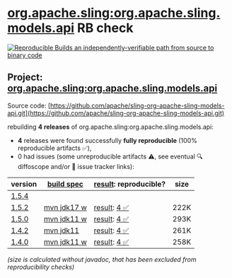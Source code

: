 [org.apache.sling:org.apache.sling.models.api](https://central.sonatype.com/artifact/org.apache.sling/org.apache.sling.models.api/versions) RB check
=======

[![Reproducible Builds](https://reproducible-builds.org/images/logos/rb.svg) an independently-verifiable path from source to binary code](https://reproducible-builds.org/)

## Project: [org.apache.sling:org.apache.sling.models.api](https://central.sonatype.com/artifact/org.apache.sling/org.apache.sling.models.api/versions)

Source code: [https://github.com/apache/sling-org-apache-sling-models-api.git](https://github.com/apache/sling-org-apache-sling-models-api.git)

rebuilding **4 releases** of org.apache.sling:org.apache.sling.models.api:
- **4** releases were found successfully **fully reproducible** (100% reproducible artifacts :white_check_mark:),
- 0 had issues (some unreproducible artifacts :warning:, see eventual :mag: diffoscope and/or :memo: issue tracker links):

| version | [build spec](/BUILDSPEC.md) | [result](https://reproducible-builds.org/docs/jvm/): reproducible? | size |
| -- | --------- | ------ | -- |
| [1.5.4](https://central.sonatype.com/artifact/org.apache.sling/org.apache.sling.models.api/1.5.4/pom) | | | |
| [1.5.2](https://central.sonatype.com/artifact/org.apache.sling/org.apache.sling.models.api/1.5.2/pom) | [mvn jdk17 w](org.apache.sling.models.api-1.5.2.buildspec) | [result](org.apache.sling.models.api-1.5.2.buildinfo): [4 :white_check_mark: ](org.apache.sling.models.api-1.5.2.buildcompare) | 222K |
| [1.5.0](https://central.sonatype.com/artifact/org.apache.sling/org.apache.sling.models.api/1.5.0/pom) | [mvn jdk11 w](org.apache.sling.models.api-1.5.0.buildspec) | [result](org.apache.sling.models.api-1.5.0.buildinfo): [4 :white_check_mark: ](org.apache.sling.models.api-1.5.0.buildcompare) | 293K |
| [1.4.2](https://central.sonatype.com/artifact/org.apache.sling/org.apache.sling.models.api/1.4.2/pom) | [mvn jdk11](org.apache.sling.models.api-1.4.2.buildspec) | [result](org.apache.sling.models.api-1.4.2.buildinfo): [4 :white_check_mark: ](org.apache.sling.models.api-1.4.2.buildcompare) | 261K |
| [1.4.0](https://central.sonatype.com/artifact/org.apache.sling/org.apache.sling.models.api/1.4.0/pom) | [mvn jdk11 w](org.apache.sling.models.api-1.4.0.buildspec) | [result](org.apache.sling.models.api-1.4.0.buildinfo): [4 :white_check_mark: ](org.apache.sling.models.api-1.4.0.buildcompare) | 258K |

<i>(size is calculated without javadoc, that has been excluded from reproducibility checks)</i>
